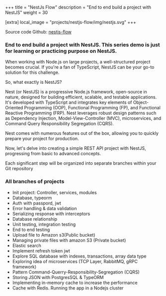 +++
title = "NestJs Flow"
description = "End to end build a project with NestJS"
weight = 30

[extra]
local_image = "projects/nestjs-flow/img/nestjs.svg"
+++

Source code Github: [nestjs-flow](https://github.com/tduyng/nestjs-flow)

### End to end build a project with NestJS. This series demo is just for learning or practicing purpose on NestJS.

When working with Node.js on large projects, a well-structured project becomes crucial. If you're a fan of TypeScript, NestJS can be your go-to solution for this challenge.

So, what exactly is NestJS?

Nest (or NestJS) is a progressive Node.js framework, open-source in nature, designed for building efficient, scalable, and testable applications. It's developed with TypeScript and integrates key elements of Object-Oriented Programming (OOP), Functional Programming (FP), and Functional Reactive Programming (FRP). Nest leverages robust design patterns such as Dependency Injection, Model-View-Controller (MVC), microservices, and Command Query Responsibility Segregation (CQRS).

Nest comes with numerous features out of the box, allowing you to quickly prepare your project for production.

Now, let's delve into creating a simple REST API project with NestJS, progressing from basic to advanced concepts.

Each significant step will be organized into separate branches within your Git repository

### All branches of projects
- Init project: Controller, services, modules
- Database, typeorm
- Auth with passpord, jwt
- Error handling & data validation
- Serializing response with interceptors
- Database relationship
- Unit testing, integration testing
- End to end testing
- Upload file to Amazon s3(Public bucket)
- Managing private files with amazon S3 (Private bucket)
- Elastic search
- Implement refresh token jwt
- Explore SQL database with indexes, transactions, array data type
- Exploring idea of microservices (TCP Layer, RabbitMQ, gRPC framework)
- Pattern Command-Querry-Responsibility-Segregation (CQRS)
- Storing JSON with PostgresSQL & TypeORM
- Implementing in-memory cache to increase the performance
- Cache with Redis. Running the app in a Nodejs cluster